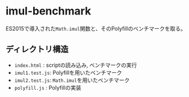 # imul-benchmark
ES2015で導入された``Math.imul``関数と、そのPolyfillのベンチマークを取る。

## ディレクトリ構造
- ``index.html``  : scriptの読み込み, ベンチマークの実行
- ``imul1.test.js``: Polyfillを用いたベンチマーク
- ``imul2.test.js``: ``Math.imul``を用いたベンチマーク
- ``polyfill.js`` : Polyfillの実装